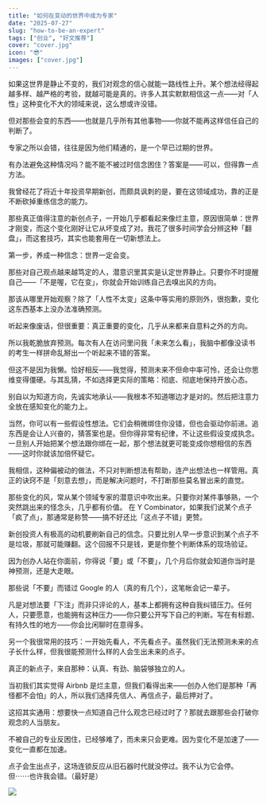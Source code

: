```yaml
---
title: "如何在变动的世界中成为专家"
date: "2025-07-27"
slug: "how-to-be-an-expert"
tags: ["创业", "好文推荐"]
cover: "cover.jpg"
icon: "😎"
images: ["cover.jpg"]
---
```

如果这世界是静止不变的，我们对观念的信心就能一路线性上升。某个想法经得起越多样、越严格的考验，就越可能是真的。许多人其实默默相信这一点——对「人性」这种变化不大的领域来说，这么想或许没错。



但对那些会变的东西——也就是几乎所有其他事物——你就不能再这样信任自己的判断了。



专家之所以会错，往往是因为他们精通的，是一个早已过期的世界。



有办法避免这种情况吗？能不能不被过时信念困住？答案是——可以，但得靠一点方法。



我曾经花了将近十年投资早期新创，而颇具讽刺的是，要在这领域成功，靠的正是不断砍掉重练信念的能力。



那些真正值得注意的新创点子，一开始几乎都看起来像烂主意，原因很简单：世界才刚变，而这个变化刚好让它从坏变成了对。我花了很多时间学会分辨这种「翻盘」，而这套技巧，其实也能套用在一切新想法上。



第一步，养成一种信念：世界一定会变。



那些对自己观点越来越笃定的人，潜意识里其实是认定世界静止。只要你不时提醒自己——「不是喔，它在变」，你就会开始训练自己去嗅出风的方向。



那该从哪里开始观察？除了「人性不太变」这条中等实用的原则外，很抱歉，变化这东西基本上没办法准确预测。



听起来像废话，但很重要：真正重要的变化，几乎从来都来自意料之外的方向。



所以我乾脆放弃预测。每次有人在访问里问我「未来怎么看」，我脑中都像没读书的考生一样拼命乱掰出一个听起来不错的答案。



但这不是因为我懒。恰好相反——我觉得，预测未来不但命中率可怜，还会让你思维变得僵硬。与其乱猜，不如选择更实际的策略：彻底、彻底地保持开放心态。



别自以为知道方向，先诚实地承认——我根本不知道哪边才是对的。然后把注意力全放在感知变化的能力上。



当然，你可以有一些假设性想法。它们会稍微绑住你没错，但也会驱动你前进。追东西是会让人兴奋的，猜答案也是。但你得非常有纪律，不让这些假设变成执念。
一旦别人开始把某个想法跟你绑在一起，那个想法就更可能变成你想相信的东西——这时你就该加倍怀疑它。



我相信，这种偏被动的做法，不只对判断想法有帮助，连产出想法也一样管用。真正的诀窍不是「刻意去想」，而是解决问题时，不打断那些莫名冒出来的直觉。



那些变化的风，常从某个领域专家的潜意识中吹出来。只要你对某件事够熟，一个突然跳出来的怪念头，几乎都有价值。
在 Y Combinator，如果我们说某个点子「疯了点」，那通常是称赞——搞不好还比「这点子不错」更赞。



新创投资人有极高的动机要刷新自己的信念。只要比别人早一步意识到某个点子不是垃圾，那就可能赚翻。这个回报不只是钱，更是你整个判断体系的现场验证。



因为创办人站在你面前，你得说「要」或「不要」，几个月后你就会知道你当时是神预测，还是大走眼。



那些说「不要」而错过 Google 的人（真的有几个），这笔帐会记一辈子。



凡是对想法要「下注」而非只评论的人，基本上都拥有这种自我纠错压力。任何人，只要愿意，也能拥有这种压力——你只要公开写下自己的判断。写在有标题、有持久性的地方——你会比闲聊时在意得多。



另一个我很常用的技巧：一开始先看人，不先看点子。虽然我们无法预测未来的点子长什么样，但我很能预测什么样的人会生出未来的点子。



真正的新点子，来自那种：认真、有劲、脑袋够独立的人。



当初我们其实觉得 Airbnb 是烂主意，但我们看得出来——创办人他们是那种「再怪都不会怕」的人，所以我们选择先信人、再信点子，最后押对了。



这招其实通用：想要快一点知道自己什么观念已经过时了？那就去跟那些会打破你观念的人当朋友。



不被自己的专业反困住，已经够难了，而未来只会更难。因为变化不是加速了——变化一直都在加速。



点子会生出点子，这场连锁反应从旧石器时代就没停过。我不认为它会停。
但⋯⋯也许我会错。（最好是）




![](https://prod-files-secure.s3.us-west-2.amazonaws.com/112d0858-5090-4d34-a606-b75eb8d65fd2/46476355-9cf3-4e99-9b7a-3531bc426380/1000202064.png?X-Amz-Algorithm=AWS4-HMAC-SHA256&X-Amz-Content-Sha256=UNSIGNED-PAYLOAD&X-Amz-Credential=ASIAZI2LB466TWCUWVQW%2F20250804%2Fus-west-2%2Fs3%2Faws4_request&X-Amz-Date=20250804T213454Z&X-Amz-Expires=3600&X-Amz-Security-Token=IQoJb3JpZ2luX2VjEBYaCXVzLXdlc3QtMiJGMEQCIG41GX01ahrw%2FoM%2FTWl3UCD1ks%2Fpqrjpg%2Fa%2F34Yu1HU4AiBT7qFm2V4tPnPL%2FGvxs4LVBIiO9VvNhM%2BIwa9Vgn9pSCr%2FAwhPEAAaDDYzNzQyMzE4MzgwNSIMuZ3OZyYgQsDT%2BXC9KtwDDzRa7GyedPEHL2fJTuUCXsdoB3WqWpp5zFW5bLIse7RXHlt0Hjo5lVFUORqcyqmwHD5iAeQg7j43uAl8XaJNZ0PIfLxa9eIftFDtNHegSzJ%2BbZ1ywiC3yES%2Fq63b%2BX7BTi845kRFL7BgS7HSFlE7Kji7tdNvczmgSgXzuBPCMUF33cw19IjIUkgoJNEk4KLSikZRJbcCm%2BaqXIBtds0fK3Eou0oqWsxKaI2isPSbI0MwiG9yWI8cNnDkt6ZbrWV8%2BYqf%2FELwe2ehR%2FCWkZ52jAwEvl0swccEPpKBU%2BHLbesdZN48eJgXZOD8pD3OR1nNZGccKb44QOZC06i%2BdDLbQJt1XrdgWEqfi%2BiHNAEcjDZ29JSoJ8YGF%2F2HOl6ThGAdMC3tqwAnI6kkI2rUg2oyHuMTGo3gNGcZhMGUuz06ZydH8ivxKT69MBBu89Vli3uKVMcDJVJduuIH43xpUsAiCR2e01ZumIHvGGZcx6FlrTWltDTSkJqgzMIMwsGnBcd%2F2QS209qdpeqr5Qaxl0IglzXJuA12dmcSDQCjHRhjUQz6ZkcRyFdn7zjYAUbal50w8sMh%2Br0LvODwVegODyvQoJ7mmUK%2ByZZQ%2FswyJRpEnHUUn6JLzfQ602mcukYwwc3ExAY6pgFVbhwYTw308e1SXX33cVVVEZvYkOQLNOjkDKMQnN3bd0jIeuc8iMUyGKZ21x2fKgxWH7gZ1r24vWHSEQ3B6K9%2FgTNvZapd1xK88Dj6wjD461DVELoUvWGHnSL00YFSOeaLzO0%2B26m5Liq0Xf7F5vcsHdQ9o0g6AgKFHdXaAB4xtXZwUUAsX3%2FI6xgZkwFGz6I1bHzl8fEfHzdJpaPvA61lQLhSL1Lx&X-Amz-Signature=ec7f3d9ca5b3f5bb06defbdc08ba6e4769d1a3107765f7a9b24ba8071de9d2d4&X-Amz-SignedHeaders=host&x-amz-checksum-mode=ENABLED&x-id=GetObject)

